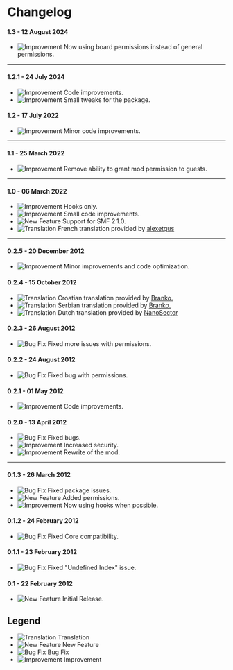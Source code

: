 # Changelog

#### 1.3 - 12 August 2024
- ![Improvement](https://smftricks.com/assets/changelog/tag--pencil.png) Now using board permissions instead of general permissions.
---
#### 1.2.1 - 24 July 2024
- ![Improvement](https://smftricks.com/assets/changelog/tag--pencil.png) Code improvements.
- ![Improvement](https://smftricks.com/assets/changelog/tag--pencil.png) Small tweaks for the package.

#### 1.2 - 17 July 2022
- ![Improvement](https://smftricks.com/assets/changelog/tag--pencil.png) Minor code improvements.
---
#### 1.1 - 25 March 2022
- ![Improvement](https://smftricks.com/assets/changelog/tag--pencil.png) Remove ability to grant mod permission to guests.
---
#### 1.0 - 06 March 2022
- ![Improvement](https://smftricks.com/assets/changelog/tag--pencil.png) Hooks only.
- ![Improvement](https://smftricks.com/assets/changelog/tag--pencil.png) Small code improvements.
- ![New Feature](https://smftricks.com/assets/changelog/tag--plus.png) Support for SMF 2.1.0.
- ![Translation](https://smftricks.com/assets/changelog/language.png) French translation provided by [alexetgus](https://www.simplemachines.org/community/index.php?action=profile;u=363570)
---
#### 0.2.5 - 20 December 2012
- ![Improvement](https://smftricks.com/assets/changelog/tag--pencil.png) Minor improvements and code optimization.

#### 0.2.4 - 15 October 2012
- ![Translation](https://smftricks.com/assets/changelog/language.png) Croatian translation provided by [Branko.](https://www.simplemachines.org/community/index.php?action=profile;u=95212)
- ![Translation](https://smftricks.com/assets/changelog/language.png) Serbian translation provided by [Branko.](https://www.simplemachines.org/community/index.php?action=profile;u=95212)
- ![Translation](https://smftricks.com/assets/changelog/language.png) Dutch translation provided by [NanoSector](https://www.simplemachines.org/community/index.php?action=profile;u=251953)

#### 0.2.3 - 26 August 2012
- ![Bug Fix](https://smftricks.com/assets/changelog/bug--minus.png) Fixed more issues with permissions.

#### 0.2.2 - 24 August 2012
- ![Bug Fix](https://smftricks.com/assets/changelog/bug--minus.png) Fixed bug with permissions.

#### 0.2.1 - 01 May 2012
- ![Improvement](https://smftricks.com/assets/changelog/tag--pencil.png) Code improvements.

#### 0.2.0 - 13 April 2012
- ![Bug Fix](https://smftricks.com/assets/changelog/bug--minus.png) Fixed bugs.
- ![Improvement](https://smftricks.com/assets/changelog/tag--pencil.png) Increased security.
- ![Improvement](https://smftricks.com/assets/changelog/tag--pencil.png) Rewrite of the mod.
---
#### 0.1.3 - 26 March 2012
- ![Bug Fix](https://smftricks.com/assets/changelog/bug--minus.png) Fixed package issues.
- ![New Feature](https://smftricks.com/assets/changelog/tag--plus.png) Added permissions.
- ![Improvement](https://smftricks.com/assets/changelog/tag--pencil.png) Now using hooks when possible.

#### 0.1.2 - 24 February 2012
- ![Bug Fix](https://smftricks.com/assets/changelog/bug--minus.png) Fixed Core compatibility.

#### 0.1.1 - 23 February 2012
- ![Bug Fix](https://smftricks.com/assets/changelog/bug--minus.png) Fixed "Undefined Index" issue.

#### 0.1 - 22 February 2012
- ![New Feature](https://smftricks.com/assets/changelog/tag--plus.png) Initial Release.

## Legend
- ![Translation](https://smftricks.com/assets/changelog/language.png) Translation
- ![New Feature](https://smftricks.com/assets/changelog/tag--plus.png) New Feature
- ![Bug Fix](https://smftricks.com/assets/changelog/bug--minus.png) Bug Fix
- ![Improvement](https://smftricks.com/assets/changelog/tag--pencil.png) Improvement